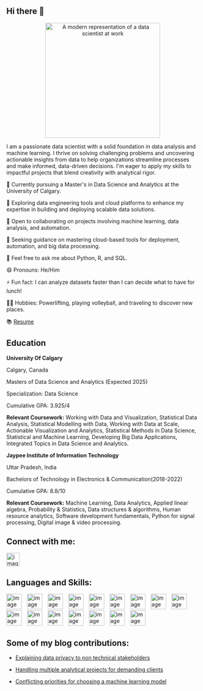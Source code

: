 ## Hi there 👋

<p align="center">
  <img src="https://raw.githubusercontent.com/Hritvik-gaind/Hritvik-gaind/refs/heads/main/DALL%C2%B7E%202024-12-17%2017.59.38%20-%20A%20modern%20representation%20of%20a%20data%20scientist%20at%20work%2C%20featuring%20a%20person%20analyzing%20data%20on%20multiple%20monitors%20showing%20graphs%2C%20machine%20learning%20models%2C%20a.webp" alt="A modern representation of a data scientist at work" width="300" height="300">
</p>

I am a passionate data scientist with a solid foundation in data analysis and machine learning. I thrive on solving challenging problems and uncovering actionable insights from data to help organizations streamline processes and make informed, data-driven decisions. I'm eager to apply my skills to impactful projects that blend creativity with analytical rigor.  

🔭 Currently pursuing a Master's in Data Science and Analytics at the University of Calgary.  

🌱 Exploring data engineering tools and cloud platforms to enhance my expertise in building and deploying scalable data solutions.  

👯 Open to collaborating on projects involving machine learning, data analysis, and automation.  

🙋 Seeking guidance on mastering cloud-based tools for deployment, automation, and big data processing.  

💬 Feel free to ask me about Python, R, and SQL.  

😄 Pronouns: He/Him  

⚡ Fun fact: I can analyze datasets faster than I can decide what to have for lunch!  

🏃‍♂️ Hobbies: Powerlifting, playing volleyball, and traveling to discover new places.

📚 [Resume](https://docs.google.com/document/d/1UqrDu_oBi8upusbDUXeyxKLEuQufXURZZwUNlGGbqjU/edit?tab=t.0)



## Education

**University Of Calgary**

Calgary, Canada

Masters of Data Science and Analytics (Expected 2025)

Specialization: Data Science

Cumulative GPA: 3.925/4

**Relevant Coursework:**  Working with Data and Visualization, Statistical Data Analysis, Statistical Modelling with Data, Working with Data at Scale, Actionable Visualization and Analytics, Statistical Methods in Data Science, Statistical and Machine Learning, Developing Big Data Applications, Integrated Topics in Data Science and Analytics.

**Jaypee Institute of Information Technology**

Uttar Pradesh, India

Bachelors of Technology in Electronics & Communication(2018-2022)

Cumulative GPA: 8.8/10

**Relevant Coursework:** Machine Learning, Data Analytics, Applied linear algebra, Probability & Statistics, Data structures & algorithms, Human resource analytics, Software development fundamentals, Python for signal processing, Digital image & video processing.


## Connect with me:

[<img src="https://github.com/user-attachments/assets/456a6fed-7a98-4db3-a095-5e2db8dd3cf1" alt="image" width="35" height="35">](https://www.linkedin.com/in/hritvik-gaind/)

## Languages and Skills:

<img src="https://github.com/user-attachments/assets/8413980d-e938-4442-9a39-0210bf1ca211" alt="image" width="40" height="40" style="margin-right: 10px;">
<img src="https://github.com/user-attachments/assets/8b4a8e80-94c2-44c3-a4b2-9d5c2932b48f" alt="image" width="40" height="40" style="margin-right: 10px;">
<img src="https://github.com/user-attachments/assets/1920885b-e611-4f71-adc0-d97890b90029" alt="image" width="40" height="40" style="margin-right: 10px;">
<img src="https://github.com/user-attachments/assets/4fee4ccb-8728-4bc7-b42b-9af9ca54cd99" alt="image" width="40" height="40" style="margin-right: 10px;">
<img src="https://github.com/user-attachments/assets/d5f4f791-662f-4dc6-88d4-b0dd8562d8ce" alt="image" width="40" height="40" style="margin-right: 10px;">
<img src="https://github.com/user-attachments/assets/8085b176-d4c4-4270-b2a7-8f226f100b2a" alt="image" width="40" height="40" style="margin-right: 10px;">
<img src="https://github.com/user-attachments/assets/42ebf324-00e8-4730-bd2f-285559eba02a" alt="image" width="40" height="40" style="margin-right: 10px;">
<img src="https://github.com/user-attachments/assets/275aa204-8cc8-49f6-8829-58fddea11ae2" alt="image" width="40" height="40" style="margin-right: 10px;">
<img src="https://github.com/user-attachments/assets/9fe13380-10a7-43b2-bb2e-5962e86c34e2" alt="image" width="40" height="40" style="margin-right: 10px;">
<img src="https://github.com/user-attachments/assets/493f542c-26d3-4797-a8ac-66fe060291a5" alt="image" width="40" height="40" style="margin-right: 10px;">
<img src="https://github.com/user-attachments/assets/306e7b5b-7118-47da-be48-1289bf707562" alt="image" width="40" height="40" style="margin-right: 10px;">
<img src="https://github.com/user-attachments/assets/ee6de101-0804-410f-93ba-419b88def5e6" alt="image" width="40" height="40" style="margin-right: 10px;">
<img src="https://github.com/user-attachments/assets/cdf94627-a07f-4c98-95dd-5e05ee5d0d40" alt="image" width="40" height="40" style="margin-right: 10px;">
<img src="https://github.com/user-attachments/assets/8a3374ec-98aa-4d48-8b8c-56c8190b8f49" alt="image" width="40" height="40" style="margin-right: 10px;">
<img src="https://github.com/user-attachments/assets/a56845db-bb68-4689-9f3f-58b662f771a1" alt="image" width="40" height="40" style="margin-right: 10px;">
<img src="https://github.com/user-attachments/assets/986c4e98-7f79-4963-806a-07d177ff87f9" alt="image" width="40" height="40" style="margin-right: 10px;">


## Some of my blog contributions:

- [Explaining data privacy to non technical stakeholders](https://www.linkedin.com/advice/3/youre-tasked-explaining-data-privacy-non-technical-fh7ce?trk=contr)

- [Handling multiple analytical projects for demanding clients](https://www.linkedin.com/advice/1/juggling-multiple-analytics-projects-demanding-clients-c7rac)

- [Conflicting priorities for choosing a machine learning model](https://www.linkedin.com/advice/0/your-team-cant-agree-machine-learning-model-how-1cfqf?trk=cah2)



